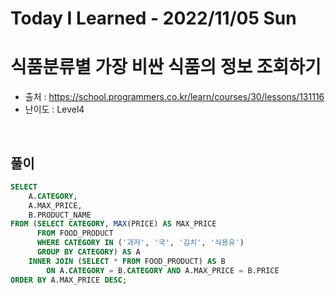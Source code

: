 # Today I Learned - 2022/11/05 Sun

# 식품분류별 가장 비싼 식품의 정보 조회하기
- 출처 : https://school.programmers.co.kr/learn/courses/30/lessons/131116
- 난이도 : Level4
<br>

## 풀이
```sql
SELECT
    A.CATEGORY, 
    A.MAX_PRICE,
    B.PRODUCT_NAME
FROM (SELECT CATEGORY, MAX(PRICE) AS MAX_PRICE
      FROM FOOD_PRODUCT
      WHERE CATEGORY IN ('과자', '국', '김치', '식용유')
      GROUP BY CATEGORY) AS A
    INNER JOIN (SELECT * FROM FOOD_PRODUCT) AS B
        ON A.CATEGORY = B.CATEGORY AND A.MAX_PRICE = B.PRICE
ORDER BY A.MAX_PRICE DESC;
```
